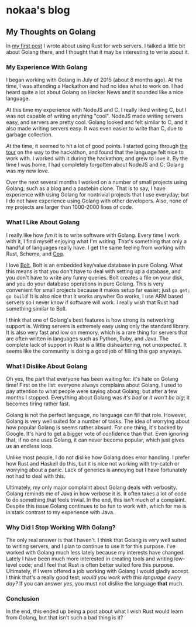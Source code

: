 # nokaa's blog
## My Thoughts on Golang

In [my first post](gopher://nokaa.moe/0/blog/0000.md) I wrote about
using Rust for web servers. I talked a little bit about Golang there,
and I thought that it may be interesting to write about it.

### My Experience With Golang
I began working with Golang in July of 2015 (about 8 months ago). At
the time, I was attending a Hackathon and had no idea what to work on.
I had heard quite a lot about Golang on Hacker News and it sounded like
a nice language.

At this time my experience with NodeJS and C. I really liked writing C,
but I was not capable of writing anything "cool". NodeJS made writing
servers easy, and servers are pretty cool. Golang looked and felt
similar to C, and it also made writing servers easy. It was even easier
to write than C, due to garbage collection.

At the time, it seemed to hit a lot of good points. I started going
through [the tour](https://tour.golang.org) on the way to the
hackathon, and found that the language felt nice to work with. I worked
with it during the hackathon; and grew to love it. By the time I was
home, I had completely forgotten about NodeJS and C; Golang was my new
love.

Over the next several months I worked on a number of small projects
using Golang; such as a blog and a pastebin clone. That is to say, I
have experience with using Golang for nontrivial projects that I use
everyday; but I do not have experience using Golang with other
developers. Also, none of my projects are larger than 1000-2000 lines
of code.

### What I Like About Golang
I really like how _fun_ it is to write software with Golang. Every time
I work with it, I find myself enjoying what I'm writing. That's
something that only a handful of languages really have. I get the same
feeling from working with Rust, Scheme, and [Coq](https://coq.inria.fr).

I love [Bolt](https://github.com/boltdb/bolt). Bolt is an embedded
key/value database in pure Golang. What this means is that you don't
have to deal with setting up a database, and you don't have to write
any funny queries. Bolt creates a file on your disk, and you do your
database operations in pure Golang. This is very convenient for small
projects because it makes setup far easier; just `go get; go build`!
It is also nice that it works anywher Go works, I use ARM based servers
so I never know if software will work. I really wish that Rust had
something similar to Bolt.

I think that one of Golang's best features is how strong its networking
support is. Writing servers is extremely easy using only the standard
library. It is also very fast and low on memory, which is a rare thing
for servers that are often written in languages such as Python, Ruby,
and Java. The complete lack of support in Rust is a little
disheartening, not unexpected. It seems like the community is doing a
good job of filling this gap anyways.

### What I Dislike About Golang
Oh yes, the part that everyone has been waiting for: it's hate on Golang
time! First on the list: everyone always complains about Golang. I used
to pay attention to what people were saying about Golang; but after a
few months I stopped. Everything about Golang was _it's bad_ or
_it won't be big_; it becomes tiring rather fast.

Golang is not the perfect language, no language can fill that role.
However, Golang is very well suited for a number of tasks. The idea of
worrying about how popular Golang is seems rather absurd. For one thing,
it's backed by Google. It's hard to get a bigger vote of confidence than
that. Even ignoring that, if no one uses Golang, it can never become
popular, which just gives us an endless loop.

Unlike most people, I do not dislike how Golang does error handling. I
prefer how Rust and Haskell do this, but it is nice not working with
try-catch or worrying about a panic. Lack of generics is annoying but I
have fortunately not had to deal with this.

Ultimately, my only major complaint about Golang deals with verbosity.
Golang reminds me of Java in how verbose it is. It often takes a lot of
code to do something that feels trivial. In the end, this isn't much of
a complaint. Despite this issue Golang continues to be fun to work with,
which for me is in stark contrast to my experience with Java.

### Why Did I Stop Working With Golang?
The only real answer is that I haven't. I think that Golang is very well
suited to writing servers, and I plan to continue to use it for this
purpose. I've worked with Golang much less lately because my interests
have changed. Lately I have been much more interested in creating tools
and writing low-level code; and I feel that Rust is often better suited
fore this purpose. Ultimately, if I were offered a job working with
Golang I would gladly accept. I think that's a really good test;
_would you work with this language every day?_ If you can answer
_yes_, you must not dislike the language **that** much.

### Conclusion
In the end, this ended up being a post about what I wish Rust would
learn from Golang, but that isn't such a bad thing is it?
